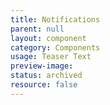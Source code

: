 ```yaml
---
title: Notifications
parent: null
layout: component
category: Components
usage: Teaser Text
preview-image:
status: archived
resource: false
---
```



<!--
<article>
  <a class="anchor" name="notification-bar"></a>
  <h1>Notification Bar {% include inprogress.html %}</h1>

  <div class="ui segments">
    <div class="ui segment">
      <h3>Default</h3>
      <img src="{{site.cdn_url}}/img/components/notification-bar.svg">
    </div>
  </div>

  <div class="ui segments">
    <div class="ui segment">
      <h3>Confirmation</h3>
      <img src="{{site.cdn_url}}/img/components/notification-bar-confirmation.svg">
    </div>
  </div>

  <div class="ui segments">
    <div class="ui segment">
      <h3>Error</h3>
      <img src="{{site.cdn_url}}/img/components/notification-bar-error.svg">
    </div>
  </div>

</article>

<article>
  <a class="anchor" name="growl"></a>
  <h1>Growl {% include inprogress.html %}</h1>
  <p>Growls should be used to communicate a completed action to a user.</p>
  <h2>Design Considerations</h2>
  <h3>Problems Being Addressed</h3>
  <ol>
    <li>The user needs to be notified about the results of a certain task she explicitly asked the system to perform</li>
    <li>The user needs to be notified about an unprovoked event that is important enough to steal the user’s attention</li>
  </ol>
  <h3>How the Pattern Solves these Problems</h3>
  <ol>
    <li>Growls catch the user’s attention through vibrant color and animation</li>
  </ol>
  <h3>Known Shortcomings</h3>
  <ul>
    <li>Growls are ephemeral and may be missed by the user entirely</li>
  </ul>
  <h2>Design Specifications</h2>
  <h3>General Layout</h3>
  <ul>
    <li>Growls should always appear in the bottom right corner</li>
    <li>Growl animation ease-in .5s</li>
    <li>Growls should not contain links, as they are ephemeral and the user may miss the link</li>
    <li>A close icon should be included in the top right corner. While the growl should disappear on it’s own, the user should also have the ability to close it.</li>
  </ul>

  <div class="ui segments">
    <div class="ui segment">
      <img src="{{site.cdn_url}}/img/components/growl-specs.svg">
    </div>
    <div class="ui segment">
      <img src="{{site.cdn_url}}/img/components/growl-placement.svg">
    </div>
  </div>
  <h2>Base Interactions</h2>
  <h3>Hover</h3>
  <p>Growls do not have a hover state, as you can not take action on it.</p>
  <h3>Active</h3>
  <p>Growls do not have a hover state, as you can not take action on it.</p>
  <h3>Disabled</h3>
  <p>A growl should never be disabled. If it can’t be read it shouldn’t be displayed.</p>
  <h3>Selected</h3>
  <p>The growl does not have a selected state, as you can not take action on it.</p>
  <h2>Default State / First Time Experience</h2>
  <p>This is essentially the only state of a growl. There isn’t a FTX for a growl.</p>
  <h2>One Item</h2>
  <p>One item is a perfect use case for a growl.</p>
  <h2>Some Items</h2>
  <p>If multiple growls are being used at one time they should be stacked on top of each other.</p>
  <h2>States that don’t apply to this pattern</h2>
  <ul>
    <li>Loading / Processing:  Growls don’t have a loading pattern. If it’s still loading it should not exist on the page.</li>
    <li>No Items:  Growls should not be used without content.</li>
    <li>Tons of Items:  Notifications should not be used with tons of items. They should be brief and
limited to one item per page.</li>
    <li>Error State:  In case of an error, the Growl should be hidden.</li>
    <li>Corrected State:  Growls should not be used for user input.</li>
    <li>Completed State:  Growls should not be used for user input.</li>
  </ul>
  <h2>Implementation</h2>
  <h3>Guidelines for Use</h3>
  <p>Use for:</p>
  <ul>
    <li>Feedback messages</li>
    <li>Unprovoked events</li>
    <li>Changes in system status</li>
  </ul>
  <p>Do not use for:</p>
  <ul>
    <li>Product or feature announcements (consider the Beacon pattern)</li>
    <li>Alerts that may need to be read more than once</li>
  </ul>


</article>

<article>
  <a class="anchor" name="toast"></a>
  <h1>Toast {% include inprogress.html %}</h1>

  <div class="ui segments">
    <div class="ui segment">
      <h3>Default</h3>
      <img src="{{site.cdn_url}}/img/components/toast.svg">
    </div>
  </div>

  <div class="ui segments">
    <div class="ui segment">
      <h3>Alert</h3>
      <img src="{{site.cdn_url}}/img/components/toast-alert.svg">
    </div>
  </div>

  <div class="ui segments">
    <div class="ui segment">
      <h3>Action</h3>
      <img src="{{site.cdn_url}}/img/components/toast-alert-action.svg">
    </div>
  </div>

  <div class="ui segments">
    <div class="ui segment">
      <h3>Action Buttons</h3>
      <img src="{{site.cdn_url}}/img/components/toast-alert-action-buttons.svg">
    </div>
  </div>

  <div class="ui segments">
    <div class="ui segment">
      <h3>Error</h3>
      <img src="{{site.cdn_url}}/img/components/toast-error.svg">
    </div>
  </div>

</article>

<article>
  <a class="anchor" name="alert-bar"></a>
  <h1>Alert Bar {% include inprogress.html %}</h1>
  <h2>Usage</h2>
  <p>Provides info for action in context to the PAGE/REGION. Is communicated in proximity to the page, panel, or other main containing element of information. User understands this is in relation to the context they’re currently working on holistically.</p>
  <p>Ideally alert bars are used to communicate things like “unread messages” “page errors” or confirmations for an action that happened off canvas or in a previous screen like a modal or form.</p>
  <p>Alert bars can also provide some basic quick instruction for a page to better assist the user with understanding the task or feature they can/need to perform.</p>

  <div class="ui segments horizontal">
    <div class="ui segment">
      <h3>Alert bar at a page level</h3>
      <img src="{{site.cdn_url}}/img/components/alert-bar-page.svg" style="width: 18.125em;">
    </div>
    <div class="ui segment">
      <h3>Alert bar at a region level</h3>
      <img src="{{site.cdn_url}}/img/components/alert-bar-region.svg" style="width: 18.125em;">
    </div>
  </div>

  <h2>Anatomy</h2>
  <p>The alert bar consists of 3 major parts ALWAYS:</p>
  <ul>
    <li>Bar: enclosing shape to frame and present the alert</li>
    <li>Icon: which provides context to the classification of the alert type</li>
    <li>Message: provides details and/or instructions to give the user context</li>
  </ul>
  <p>The alert bar has other parts which are OPTIONAL based on the intended use-case, these consist of:</p>
  <ul>
    <li>Emphasized Text: calls out the specific object/person/thing that relates to the alert. This is the same size/color as the message but is bold.</li>
    <li>Manual Dismiss: allows user to manually dismiss/close the alert.</li>
    <li>Relational Action: provides user with a tailored action they can take in response to the alert.</li>
  </ul>

  <div class="ui segments">
    <div class="ui segment">
      <img src="{{site.cdn_url}}/img/components/alert-bar-anatomy.svg" style="width: 45em;">
    </div>
  </div>

  <h2>Implementation Levels</h2>
  <h3>Inline</h3>
  <p>Provides info for action in context to the OBJECT they are ACTIVELY doing. User understands this is in relation to the context they're actively doing and provides the most specificity.</p>

  <h3>Alert Bar</h3>
  <p>Provides info for action in context to the PAGE/REGION. User understands this is in relation to the context they're currently working on holistically.</p>

  <h3>Toast</h3>
  <p>Provides info for action outside of the users current context. User understands this will take them out of current context. </p>

</article>

<article>
  <a class="anchor" name="banner-message"></a>
  <h1>Banner Message {% include inprogress.html %}</h1>

</article>
-->
